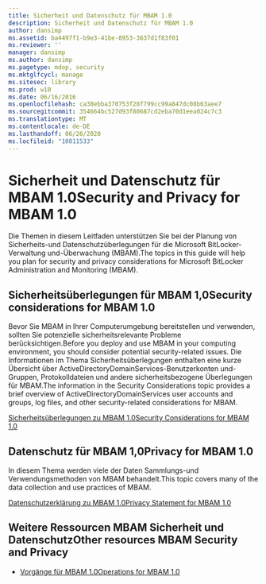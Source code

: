 ```yaml
---
title: Sicherheit und Datenschutz für MBAM 1.0
description: Sicherheit und Datenschutz für MBAM 1.0
author: dansimp
ms.assetid: ba4497f1-b9e3-41be-8953-3637d1f83f01
ms.reviewer: ''
manager: dansimp
ms.author: dansimp
ms.pagetype: mdop, security
ms.mktglfcycl: manage
ms.sitesec: library
ms.prod: w10
ms.date: 06/16/2016
ms.openlocfilehash: ca38ebba370753f28f799cc99a847dc08b63aee7
ms.sourcegitcommit: 354664bc527d93f80687cd2eba70d1eea024c7c3
ms.translationtype: MT
ms.contentlocale: de-DE
ms.lasthandoff: 06/26/2020
ms.locfileid: "10811533"
---
```

# <span data-ttu-id="d95cc-103">Sicherheit und Datenschutz für MBAM 1.0</span><span class="sxs-lookup"><span data-stu-id="d95cc-103">Security and Privacy for MBAM 1.0</span></span>


<span data-ttu-id="d95cc-104">Die Themen in diesem Leitfaden unterstützen Sie bei der Planung von Sicherheits-und Datenschutzüberlegungen für die Microsoft BitLocker-Verwaltung und-Überwachung (MBAM).</span><span class="sxs-lookup"><span data-stu-id="d95cc-104">The topics in this guide will help you plan for security and privacy considerations for Microsoft BitLocker Administration and Monitoring (MBAM).</span></span>

## <span data-ttu-id="d95cc-105">Sicherheitsüberlegungen für MBAM 1,0</span><span class="sxs-lookup"><span data-stu-id="d95cc-105">Security considerations for MBAM 1.0</span></span>


<span data-ttu-id="d95cc-106">Bevor Sie MBAM in Ihrer Computerumgebung bereitstellen und verwenden, sollten Sie potenzielle sicherheitsrelevante Probleme berücksichtigen.</span><span class="sxs-lookup"><span data-stu-id="d95cc-106">Before you deploy and use MBAM in your computing environment, you should consider potential security-related issues.</span></span> <span data-ttu-id="d95cc-107">Die Informationen im Thema Sicherheitsüberlegungen enthalten eine kurze Übersicht über ActiveDirectoryDomainServices-Benutzerkonten und-Gruppen, Protokolldateien und andere sicherheitsbezogene Überlegungen für MBAM.</span><span class="sxs-lookup"><span data-stu-id="d95cc-107">The information in the Security Considerations topic provides a brief overview of ActiveDirectoryDomainServices user accounts and groups, log files, and other security-related considerations for MBAM.</span></span>

[<span data-ttu-id="d95cc-108">Sicherheitsüberlegungen zu MBAM 1.0</span><span class="sxs-lookup"><span data-stu-id="d95cc-108">Security Considerations for MBAM 1.0</span></span>](security-considerations-for-mbam-10.md)

## <span data-ttu-id="d95cc-109">Datenschutz für MBAM 1,0</span><span class="sxs-lookup"><span data-stu-id="d95cc-109">Privacy for MBAM 1.0</span></span>


<span data-ttu-id="d95cc-110">In diesem Thema werden viele der Daten Sammlungs-und Verwendungsmethoden von MBAM behandelt.</span><span class="sxs-lookup"><span data-stu-id="d95cc-110">This topic covers many of the data collection and use practices of MBAM.</span></span>

[<span data-ttu-id="d95cc-111">Datenschutzerklärung zu MBAM 1.0</span><span class="sxs-lookup"><span data-stu-id="d95cc-111">Privacy Statement for MBAM 1.0</span></span>](privacy-statement-for-mbam-10.md)

## <span data-ttu-id="d95cc-112">Weitere Ressourcen MBAM Sicherheit und Datenschutz</span><span class="sxs-lookup"><span data-stu-id="d95cc-112">Other resources MBAM Security and Privacy</span></span>


-   [<span data-ttu-id="d95cc-113">Vorgänge für MBAM 1.0</span><span class="sxs-lookup"><span data-stu-id="d95cc-113">Operations for MBAM 1.0</span></span>](operations-for-mbam-10.md)

 

 






